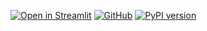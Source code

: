 [![Open in Streamlit][share_badge]][share_link] [![GitHub][github_badge]][github_link] [![PyPI version][pypi_badge]][pypi_link]

[share_badge]: https://static.streamlit.io/badges/streamlit_badge_black_white.svg
[share_link]: https://share.streamlit.io/okld/streamlit-player-demo/main/app.py

[github_badge]: https://badgen.net/badge/icon/GitHub?icon=github&color=black&label
[github_link]: https://github.com/okld/streamlit-player

[pypi_badge]: https://badgen.net/pypi/v/streamlit-player?icon=pypi&color=black&label
[pypi_link]: https://pypi.org/project/streamlit-player
